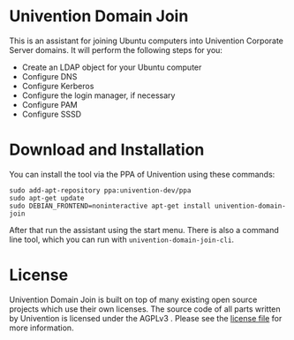 # Univention Domain Join
This is an assistant for joining Ubuntu computers into Univention Corporate
Server domains. It will perform the following steps for you:

- Create an LDAP object for your Ubuntu computer
- Configure DNS
- Configure Kerberos
- Configure the login manager, if necessary
- Configure PAM
- Configure SSSD

# Download and Installation
You can install the tool via the PPA of Univention using these commands:

```shell
sudo add-apt-repository ppa:univention-dev/ppa
sudo apt-get update
sudo DEBIAN_FRONTEND=noninteractive apt-get install univention-domain-join
```

After that run the assistant using the start menu. There is also a command line
tool, which you can run with `univention-domain-join-cli`.

# License
Univention Domain Join is built on top of many existing open source projects
which use their own licenses. The source code of all parts written by
Univention is licensed under the AGPLv3 . Please see the
[license file](./LICENSE) for more information.
